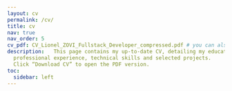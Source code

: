```yaml
---
layout: cv
permalink: /cv/
title: cv
nav: true
nav_order: 5
cv_pdf: CV_Lionel_ZOVI_Fullstack_Developer_compressed.pdf # you can also use external links here
description:   This page contains my up-to-date CV, detailing my education,
  professional experience, technical skills and selected projects.
  Click “Download CV” to open the PDF version.
toc:
  sidebar: left
---
```

